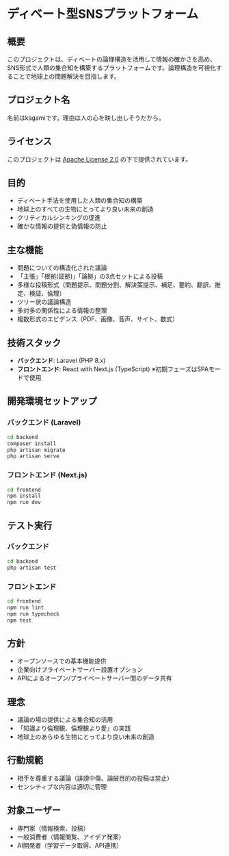 # ディベート型SNSプラットフォーム

## 概要

このプロジェクトは、ディベートの論理構造を活用して情報の確かさを高め、SNS形式で人類の集合知を構築するプラットフォームです。論理構造を可視化することで地球上の問題解決を目指します。

## プロジェクト名

名前はkagamiです。理由は人の心を映し出しそうだから。

## ライセンス

このプロジェクトは [Apache License 2.0](https://www.apache.org/licenses/LICENSE-2.0) の下で提供されています。

## 目的

- ディベート手法を使用した人類の集合知の構築
- 地球上のすべての生物にとってより良い未来の創造
- クリティカルシンキングの促進
- 確かな情報の提供と偽情報の防止

## 主な機能

- 問題についての構造化された議論
- 「主張」「根拠(証拠)」「論拠」の3点セットによる投稿
- 多様な投稿形式（問題提示、問題分割、解決策提示、補足、要約、翻訳、推定、検証、倫理）
- ツリー状の議論構造
- 多対多の関係性による情報の整理
- 複数形式のエビデンス（PDF、画像、音声、サイト、数式）

## 技術スタック

- **バックエンド**: Laravel (PHP 8.x)
- **フロントエンド**: React with Next.js (TypeScript) ※初期フェーズはSPAモードで使用

## 開発環境セットアップ

### バックエンド (Laravel)

```bash
cd backend
composer install
php artisan migrate
php artisan serve
```

### フロントエンド (Next.js)

```bash
cd frontend
npm install
npm run dev
```

## テスト実行

### バックエンド

```bash
cd backend
php artisan test
```

### フロントエンド

```bash
cd frontend
npm run lint
npm run typecheck
npm test
```

## 方針

- オープンソースでの基本機能提供
- 企業向けプライベートサーバー設置オプション
- APIによるオープン/プライベートサーバー間のデータ共有

## 理念

- 議論の場の提供による集合知の活用
- 「知識より倫理観、倫理観より愛」の実践
- 地球上のあらゆる生物にとってより良い未来の創造

## 行動規範

- 相手を尊重する議論（誹謗中傷、論破目的の投稿は禁止）
- センシティブな内容は適切に管理

## 対象ユーザー

- 専門家（情報検索、投稿）
- 一般消費者（情報閲覧、アイデア発案）
- AI開発者（学習データ取得、API連携）
